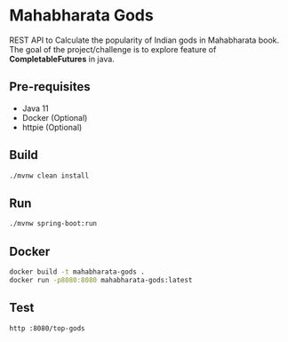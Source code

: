 # Mahabharata Gods

REST API to Calculate the popularity of Indian gods in Mahabharata book. 
The goal of the project/challenge is to explore feature of **CompletableFutures** in java.


## Pre-requisites

- Java 11
- Docker (Optional)
- httpie (Optional)

## Build

```bash
./mvnw clean install
```

## Run

```bash
./mvnw spring-boot:run
```

## Docker

```bash
docker build -t mahabharata-gods .
docker run -p8080:8080 mahabharata-gods:latest
```

## Test 
```bash
http :8080/top-gods
```